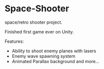 # Space-Shooter
space/retro shooter project. 

Finished first game ever on Unity. 

Features:
 - Ability to shoot enemy planes with lasers
 - Enemy wave spawning system
 - Animated Parallax background
and more...
